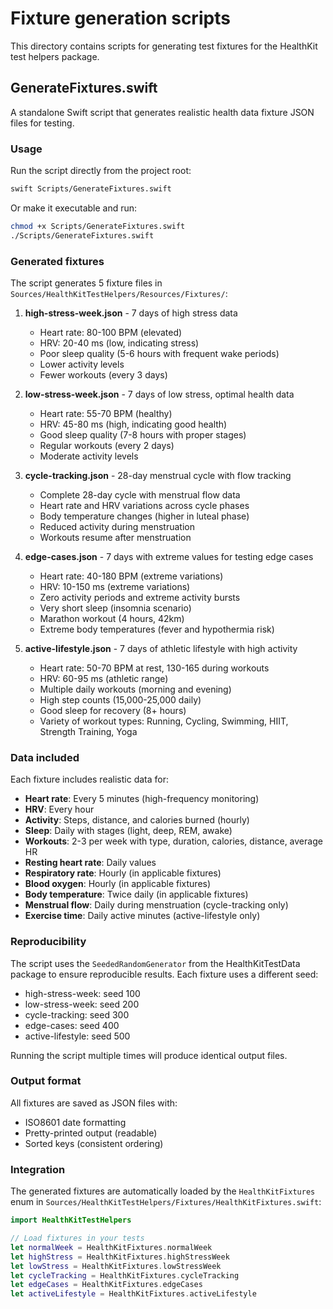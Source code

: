 # Fixture generation scripts

This directory contains scripts for generating test fixtures for the HealthKit test helpers package.

## GenerateFixtures.swift

A standalone Swift script that generates realistic health data fixture JSON files for testing.

### Usage

Run the script directly from the project root:

```bash
swift Scripts/GenerateFixtures.swift
```

Or make it executable and run:

```bash
chmod +x Scripts/GenerateFixtures.swift
./Scripts/GenerateFixtures.swift
```

### Generated fixtures

The script generates 5 fixture files in `Sources/HealthKitTestHelpers/Resources/Fixtures/`:

1. **high-stress-week.json** - 7 days of high stress data
   - Heart rate: 80-100 BPM (elevated)
   - HRV: 20-40 ms (low, indicating stress)
   - Poor sleep quality (5-6 hours with frequent wake periods)
   - Lower activity levels
   - Fewer workouts (every 3 days)

2. **low-stress-week.json** - 7 days of low stress, optimal health data
   - Heart rate: 55-70 BPM (healthy)
   - HRV: 45-80 ms (high, indicating good health)
   - Good sleep quality (7-8 hours with proper stages)
   - Regular workouts (every 2 days)
   - Moderate activity levels

3. **cycle-tracking.json** - 28-day menstrual cycle with flow tracking
   - Complete 28-day cycle with menstrual flow data
   - Heart rate and HRV variations across cycle phases
   - Body temperature changes (higher in luteal phase)
   - Reduced activity during menstruation
   - Workouts resume after menstruation

4. **edge-cases.json** - 7 days with extreme values for testing edge cases
   - Heart rate: 40-180 BPM (extreme variations)
   - HRV: 10-150 ms (extreme variations)
   - Zero activity periods and extreme activity bursts
   - Very short sleep (insomnia scenario)
   - Marathon workout (4 hours, 42km)
   - Extreme body temperatures (fever and hypothermia risk)

5. **active-lifestyle.json** - 7 days of athletic lifestyle with high activity
   - Heart rate: 50-70 BPM at rest, 130-165 during workouts
   - HRV: 60-95 ms (athletic range)
   - Multiple daily workouts (morning and evening)
   - High step counts (15,000-25,000 daily)
   - Good sleep for recovery (8+ hours)
   - Variety of workout types: Running, Cycling, Swimming, HIIT, Strength Training, Yoga

### Data included

Each fixture includes realistic data for:

- **Heart rate**: Every 5 minutes (high-frequency monitoring)
- **HRV**: Every hour
- **Activity**: Steps, distance, and calories burned (hourly)
- **Sleep**: Daily with stages (light, deep, REM, awake)
- **Workouts**: 2-3 per week with type, duration, calories, distance, average HR
- **Resting heart rate**: Daily values
- **Respiratory rate**: Hourly (in applicable fixtures)
- **Blood oxygen**: Hourly (in applicable fixtures)
- **Body temperature**: Twice daily (in applicable fixtures)
- **Menstrual flow**: Daily during menstruation (cycle-tracking only)
- **Exercise time**: Daily active minutes (active-lifestyle only)

### Reproducibility

The script uses the `SeededRandomGenerator` from the HealthKitTestData package to ensure reproducible results. Each fixture uses a different seed:

- high-stress-week: seed 100
- low-stress-week: seed 200
- cycle-tracking: seed 300
- edge-cases: seed 400
- active-lifestyle: seed 500

Running the script multiple times will produce identical output files.

### Output format

All fixtures are saved as JSON files with:
- ISO8601 date formatting
- Pretty-printed output (readable)
- Sorted keys (consistent ordering)

### Integration

The generated fixtures are automatically loaded by the `HealthKitFixtures` enum in `Sources/HealthKitTestHelpers/Fixtures/HealthKitFixtures.swift`:

```swift
import HealthKitTestHelpers

// Load fixtures in your tests
let normalWeek = HealthKitFixtures.normalWeek
let highStress = HealthKitFixtures.highStressWeek
let lowStress = HealthKitFixtures.lowStressWeek
let cycleTracking = HealthKitFixtures.cycleTracking
let edgeCases = HealthKitFixtures.edgeCases
let activeLifestyle = HealthKitFixtures.activeLifestyle
```
